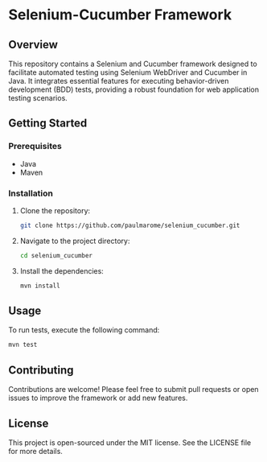 # Selenium-Cucumber Framework

## Overview
This repository contains a Selenium and Cucumber framework designed to facilitate automated testing using Selenium WebDriver and Cucumber in Java. It integrates essential features for executing behavior-driven development (BDD) tests, providing a robust foundation for web application testing scenarios.

## Getting Started
### Prerequisites
- Java
- Maven

### Installation
1. Clone the repository:
   ```bash
   git clone https://github.com/paulmarome/selenium_cucumber.git
   ```
2. Navigate to the project directory:
   ```bash
   cd selenium_cucumber
   ```
3. Install the dependencies:
   ```bash
   mvn install
   ```

## Usage
To run tests, execute the following command:
```bash
mvn test
```

## Contributing
Contributions are welcome! Please feel free to submit pull requests or open issues to improve the framework or add new features.

## License
This project is open-sourced under the MIT license. See the LICENSE file for more details.
